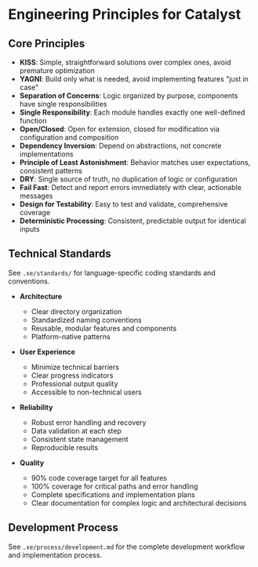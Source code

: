 # Engineering Principles for Catalyst

## Core Principles

- **KISS**: Simple, straightforward solutions over complex ones, avoid premature optimization
- **YAGNI**: Build only what is needed, avoid implementing features "just in case"
- **Separation of Concerns**: Logic organized by purpose, components have single responsibilities
- **Single Responsibility**: Each module handles exactly one well-defined function
- **Open/Closed**: Open for extension, closed for modification via configuration and composition
- **Dependency Inversion**: Depend on abstractions, not concrete implementations
- **Principle of Least Astonishment**: Behavior matches user expectations, consistent patterns
- **DRY**: Single source of truth, no duplication of logic or configuration
- **Fail Fast**: Detect and report errors immediately with clear, actionable messages
- **Design for Testability**: Easy to test and validate, comprehensive coverage
- **Deterministic Processing**: Consistent, predictable output for identical inputs

## Technical Standards

See `.xe/standards/` for language-specific coding standards and conventions.

- **Architecture**
  - Clear directory organization
  - Standardized naming conventions
  - Reusable, modular features and components
  - Platform-native patterns

- **User Experience**
  - Minimize technical barriers
  - Clear progress indicators
  - Professional output quality
  - Accessible to non-technical users

- **Reliability**
  - Robust error handling and recovery
  - Data validation at each step
  - Consistent state management
  - Reproducible results

- **Quality**
  - 90% code coverage target for all features
  - 100% coverage for critical paths and error handling
  - Complete specifications and implementation plans
  - Clear documentation for complex logic and architectural decisions

## Development Process

See `.xe/process/development.md` for the complete development workflow and implementation process.

